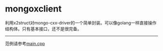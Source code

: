 # mongoxclient
利用x2struct对mongo-cxx-driver的一个简单封装。可以像golang一样直接操作结构体。只有基本接口，还不是很完备。

-----
范例请参考[main.cpp](test/main.cpp)
